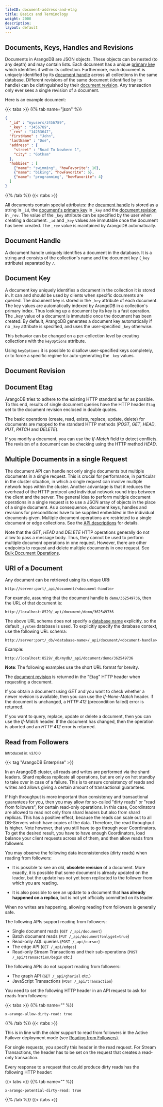 ```yaml
---
fileID: document-address-and-etag
title: Basics and Terminology
weight: 2000
description: 
layout: default
---
```

## Documents, Keys, Handles and Revisions

Documents in ArangoDB are JSON objects. These objects can be nested (to
any depth) and may contain lists. Each document has a unique 
[primary key](../../appendix/appendix-glossary#document-key) which 
identifies it within its collection. Furthermore, each document is 
uniquely identified
by its [document handle](../../appendix/appendix-glossary#document-handle) 
across all collections in the same database. Different revisions of
the same document (identified by its handle) can be distinguished by their 
[document revision](../../appendix/appendix-glossary#document-revision).
Any transaction only ever sees a single revision of a document.

Here is an example document:

{{< tabs >}}
{{% tab name="json" %}}
```json
{
  "_id" : "myusers/3456789",
  "_key" : "3456789",
  "_rev" : "14253647",
  "firstName" : "John",
  "lastName" : "Doe",
  "address" : {
    "street" : "Road To Nowhere 1",
    "city" : "Gotham"
  },
  "hobbies" : [
    {"name": "swimming", "howFavorite": 10},
    {"name": "biking", "howFavorite": 6},
    {"name": "programming", "howFavorite": 4}
  ]
}
```
{{% /tab %}}
{{< /tabs >}}

All documents contain special attributes: the 
[document handle](../../appendix/appendix-glossary#document-handle) is stored
as a string in `_id`, the
[document's primary key](../../appendix/appendix-glossary#document-key) in 
`_key` and the 
[document revision](../../appendix/appendix-glossary#document-revision) in
`_rev`. The value of the `_key` attribute can be specified by the user when
creating a document. `_id` and `_key` values are immutable once the document
has been created. The `_rev` value is maintained by ArangoDB automatically.


## Document Handle

A document handle uniquely identifies a document in the database. It
is a string and consists of the collection's name and the document key
(`_key` attribute) separated by `/`.


## Document Key

A document key uniquely identifies a document in the collection it is
stored in. It can and should be used by clients when specific documents
are queried. The document key is stored in the `_key` attribute of
each document. The key values are automatically indexed by ArangoDB in
a collection's primary index. Thus looking up a document by its
key is a fast operation. The _key value of a document is
immutable once the document has been created. By default, ArangoDB generates
a document key automatically if no `_key` attribute is specified, and uses
the user-specified `_key` otherwise.

This behavior can be changed on a per-collection level by creating
collections with the `keyOptions` attribute.

Using `keyOptions` it is possible to disallow user-specified keys
completely, or to force a specific regime for auto-generating the `_key`
values.


## Document Revision




## Document Etag

ArangoDB tries to adhere to the existing HTTP standard as far as
possible. To this end, results of single document queries have the HTTP
header `Etag` set to the document revision enclosed in double quotes.

The basic operations (create, read, exists, replace, update, delete)
for documents are mapped to the standard HTTP methods (*POST*, *GET*,
*HEAD*, *PUT*, *PATCH* and *DELETE*).

If you modify a document, you can use the *If-Match* field to detect conflicts. 
The revision of a document can be checking using the HTTP method *HEAD*.


## Multiple Documents in a single Request

The document API can handle not only single documents but multiple documents in
a single request. This is crucial for performance, in particular in the cluster
situation, in which a single request can involve multiple network hops
within the cluster. Another advantage is that it reduces the overhead of
the HTTP protocol and individual network round trips between the client
and the server. The general idea to perform multiple document operations 
in a single request is to use a JSON array of objects in the place of a 
single document. As a consequence, document keys, handles and revisions
for preconditions have to be supplied embedded in the individual documents
given. Multiple document operations are restricted to a single document
or edge collections. 
See the [API descriptions](document-working-with-documents) for details.

Note that the *GET*, *HEAD* and *DELETE* HTTP operations generally do
not allow to pass a message body. Thus, they cannot be used to perform
multiple document operations in one request. However, there are other
endpoints to request and delete multiple documents in one request.
See [Bulk Document Operations](document-working-with-documents#bulk-document-operations).

## URI of a Document

Any document can be retrieved using its unique URI:

    http://server:port/_api/document/<document-handle>

For example, assuming that the document handle
is `demo/362549736`, then the URL of that document
is:

    http://localhost:8529/_api/document/demo/362549736

The above URL schema does not specify a 
[database name](../../appendix/appendix-glossary#database-name) 
explicitly, so the default `_system` database is used.
To explicitly specify the database context, use
the following URL schema:

    http://server:port/_db/<database-name>/_api/document/<document-handle>

Example:

    http://localhost:8529/_db/mydb/_api/document/demo/362549736

**Note**: The following examples use the short URL format for brevity.

The [document revision](../../appendix/appendix-glossary#document-revision) 
is returned in the "Etag" HTTP header when requesting a document.

If you obtain a document using *GET* and you want to check whether a 
newer revision
is available, then you can use the *If-None-Match* header. If the document is
unchanged, a *HTTP 412* (precondition failed) error is returned.

If you want to query, replace, update or delete a document, then you
can use the *If-Match* header. If the document has changed, then the
operation is aborted and an *HTTP 412* error is returned.

## Read from Followers

<small>Introduced in: v3.10.0</small>

{{< tag "ArangoDB Enterprise" >}}

In an ArangoDB cluster, all reads and writes are performed via
the shard leaders. Shard replicas replicate all operations, but are
only on hot standby to take over in case of a failure. This is to ensure
consistency of reads and writes and allows giving a certain amount of
transactional guarantees.

If high throughput is more important than consistency and transactional
guarantees for you, then you may allow for so-called "dirty reads" or
"read from followers", for certain read-only operations. In this case,
Coordinators are allowed to read not only from
shard leaders but also from shard replicas. This has a positive effect,
because the reads can scale out to all DB-Servers which have copies of
the data. Therefore, the read throughput is higher. Note however, that you
still have to go through your Coordinators. To get the desired result, you
have to have enough Coordinators, load balance your client requests
across all of them, and then allow reads from followers.

You may observe the following data inconsistencies (dirty reads) when
reading from followers:

- It is possible to see an old, **obsolete revision** of a document. More
  exactly, it is possible that some document is already updated on the
  leader, but the update has not yet been replicated to the follower
  from which you are reading.

- It is also possible to see an update to a document that
  **has already happened on a replica**, but is not yet officially
  committed on its leader.

When no writes are happening, allowing reading from followers is generally safe.

The following APIs support reading from followers:

- Single document reads (`GET /_api/document`)
- Batch document reads (`PUT /_api/document?onlyget=true`)
- Read-only AQL queries (`POST /_api/cursor`)
- The edge API (`GET /_api/edges`)
- Read-only Stream Transactions and their sub-operations
  (`POST /_api/transaction/begin` etc.)

The following APIs do not support reading from followers:

- The graph API (`GET /_api/gharial` etc.)
- JavaScript Transactions (`POST /_api/transaction`)

You need to set the following HTTP header in an API request to ask for reads
from followers:

{{< tabs >}}
{{% tab name="" %}}
```
x-arango-allow-dirty-read: true
```
{{% /tab %}}
{{< /tabs >}}

This is in line with the older support to read from followers in the
Active Failover deployment mode (see [Reading from Followers](../../deployment/active-failover/#reading-from-followers)).

For single requests, you specify this header in the read request.
For Stream Transactions, the header has to be set on the request that
creates a read-only transaction.

Every response to a request that could produce dirty reads has
the following HTTP header:

{{< tabs >}}
{{% tab name="" %}}
```
x-arango-potential-dirty-read: true
```
{{% /tab %}}
{{< /tabs >}}
